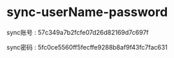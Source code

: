 # sync-userName-password
sync账号  : 57c349a7b2fcfe07d26d82169d7c697f

sync密码  :  5fc0ce5560ff5fecffe9288b8af9f43fc7fac631

